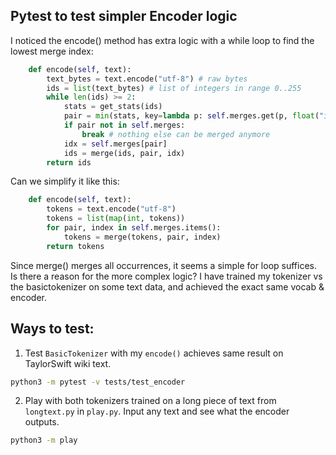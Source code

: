 ## Pytest to test simpler Encoder logic

I noticed the encode() method has extra logic with a while loop to find the lowest merge index:
```python
    def encode(self, text):
        text_bytes = text.encode("utf-8") # raw bytes
        ids = list(text_bytes) # list of integers in range 0..255
        while len(ids) >= 2:
            stats = get_stats(ids)
            pair = min(stats, key=lambda p: self.merges.get(p, float("inf")))
            if pair not in self.merges:
                break # nothing else can be merged anymore
            idx = self.merges[pair]
            ids = merge(ids, pair, idx)
        return ids
```

Can we simplify it like this:

```python
    def encode(self, text):
        tokens = text.encode("utf-8")
        tokens = list(map(int, tokens))
        for pair, index in self.merges.items():
            tokens = merge(tokens, pair, index)
        return tokens
```

Since merge() merges all occurrences, it seems a simple for loop suffices. Is there a reason for the more complex logic? 
I have trained my tokenizer vs the basictokenizer on some text data, and achieved the exact same vocab & encoder.

## Ways to test:
1. Test `BasicTokenizer` with my `encode()` achieves same result on TaylorSwift wiki text.
```bash
python3 -m pytest -v tests/test_encoder
```

2. Play with both tokenizers trained on a long piece of text from `longtext.py` in `play.py`.
Input any text and see what the encoder outputs.
```bash
python3 -m play
```